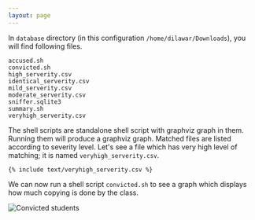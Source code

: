 ```yaml
---
layout: page
---
```


In `database` directory (in this configuration `/home/dilawar/Downloads`), you
will find following files.

~~~
accused.sh
convicted.sh
high_serverity.csv
identical_serverity.csv
mild_serverity.csv
moderate_serverity.csv
sniffer.sqlite3
summary.sh
veryhigh_serverity.csv
~~~

The shell scripts are standalone shell script with graphviz graph in them.
Running them will produce a graphviz graph. Matched files are listed according
to severity level. Let's see a file which has very high level of matching; it is
named `veryhigh_serverity.csv`.

~~~
{% include text/veryhigh_serverity.csv %}
~~~

We can now run a shell script `convicted.sh` to see a graph which displays how
much copying is done by the class.

![Convicted students]({{site.url}}/images/convicted.png)
